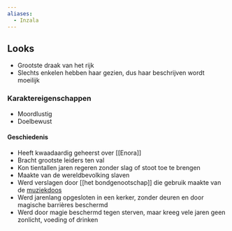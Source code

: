 ```yaml
---
aliases:
  - Inzala
---
```


## Looks
- Grootste draak van het rijk
- Slechts enkelen hebben haar gezien, dus haar beschrijven wordt moeilijk

### Karaktereigenschappen
- Moordlustig
- Doelbewust

#### Geschiedenis
- Heeft kwaadaardig geheerst over [[Enora]]
- Bracht grootste leiders ten val
- Kon tientallen jaren regeren zonder slag of stoot toe te brengen
- Maakte van de wereldbevolking slaven
- Werd verslagen door [[het bondgenootschap]] die gebruik maakte van de [muziekdoos](content/Voorwerpen/De%20rode%20muziekdoos.md)
- Werd jarenlang opgesloten in een kerker, zonder deuren en door magische barrières beschermd
- Werd door magie beschermd tegen sterven, maar kreeg vele jaren geen zonlicht, voeding of drinken